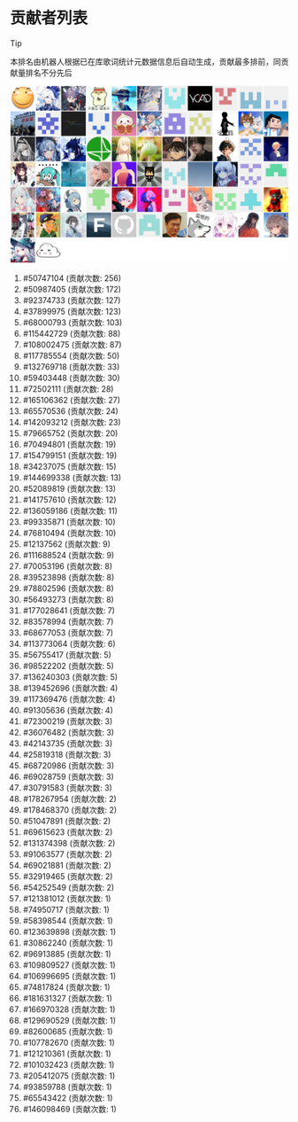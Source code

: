 # 贡献者列表

> [!TIP]
> 本排名由机器人根据已在库歌词统计元数据信息后自动生成，贡献最多排前，同贡献量排名不分先后

![贡献者头像画廊](./CONTRIBUTORS.svg)

1. #50747104 (贡献次数: 256)
2. #50987405 (贡献次数: 172)
3. #92374733 (贡献次数: 127)
4. #37899975 (贡献次数: 123)
5. #68000793 (贡献次数: 103)
6. #115442729 (贡献次数: 88)
7. #108002475 (贡献次数: 87)
8. #117785554 (贡献次数: 50)
9. #132769718 (贡献次数: 33)
10. #59403448 (贡献次数: 30)
11. #72502111 (贡献次数: 28)
12. #165106362 (贡献次数: 27)
13. #65570536 (贡献次数: 24)
14. #142093212 (贡献次数: 23)
15. #79665752 (贡献次数: 20)
16. #70494801 (贡献次数: 19)
17. #154799151 (贡献次数: 19)
18. #34237075 (贡献次数: 15)
19. #144699338 (贡献次数: 13)
20. #52089819 (贡献次数: 13)
21. #141757610 (贡献次数: 12)
22. #136059186 (贡献次数: 11)
23. #99335871 (贡献次数: 10)
24. #76810494 (贡献次数: 10)
25. #12137562 (贡献次数: 9)
26. #111688524 (贡献次数: 9)
27. #70053196 (贡献次数: 8)
28. #39523898 (贡献次数: 8)
29. #78802596 (贡献次数: 8)
30. #56493273 (贡献次数: 8)
31. #177028641 (贡献次数: 7)
32. #83578994 (贡献次数: 7)
33. #68677053 (贡献次数: 7)
34. #113773064 (贡献次数: 6)
35. #56755417 (贡献次数: 5)
36. #98522202 (贡献次数: 5)
37. #136240303 (贡献次数: 5)
38. #139452696 (贡献次数: 4)
39. #117369476 (贡献次数: 4)
40. #91305636 (贡献次数: 4)
41. #72300219 (贡献次数: 3)
42. #36076482 (贡献次数: 3)
43. #42143735 (贡献次数: 3)
44. #25819318 (贡献次数: 3)
45. #68720986 (贡献次数: 3)
46. #69028759 (贡献次数: 3)
47. #30791583 (贡献次数: 3)
48. #178267954 (贡献次数: 2)
49. #178468370 (贡献次数: 2)
50. #51047891 (贡献次数: 2)
51. #69615623 (贡献次数: 2)
52. #131374398 (贡献次数: 2)
53. #91063577 (贡献次数: 2)
54. #69021881 (贡献次数: 2)
55. #32919465 (贡献次数: 2)
56. #54252549 (贡献次数: 2)
57. #121381012 (贡献次数: 1)
58. #74950717 (贡献次数: 1)
59. #58398544 (贡献次数: 1)
60. #123639898 (贡献次数: 1)
61. #30862240 (贡献次数: 1)
62. #96913885 (贡献次数: 1)
63. #109809527 (贡献次数: 1)
64. #106996695 (贡献次数: 1)
65. #74817824 (贡献次数: 1)
66. #181631327 (贡献次数: 1)
67. #166970328 (贡献次数: 1)
68. #129690529 (贡献次数: 1)
69. #82600685 (贡献次数: 1)
70. #107782670 (贡献次数: 1)
71. #121210361 (贡献次数: 1)
72. #101032423 (贡献次数: 1)
73. #205412075 (贡献次数: 1)
74. #93859788 (贡献次数: 1)
75. #65543422 (贡献次数: 1)
76. #146098469 (贡献次数: 1)
